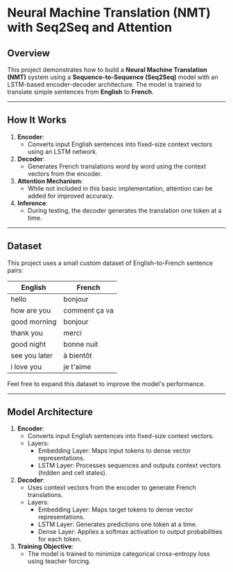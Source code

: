 # Neural Machine Translation (NMT) with Seq2Seq and Attention

## **Overview**
This project demonstrates how to build a **Neural Machine Translation (NMT)** system using a **Sequence-to-Sequence (Seq2Seq)** model with an LSTM-based encoder-decoder architecture. The model is trained to translate simple sentences from **English** to **French**. 

---
## **How It Works**
1. **Encoder**:
   - Converts input English sentences into fixed-size context vectors using an LSTM network.
2. **Decoder**:
   - Generates French translations word by word using the context vectors from the encoder.
3. **Attention Mechanism**:
   - While not included in this basic implementation, attention can be added for improved accuracy.
4. **Inference**:
   - During testing, the decoder generates the translation one token at a time.
---
## **Dataset**
This project uses a small custom dataset of English-to-French sentence pairs:

| **English**            | **French**          |
|-------------------------|---------------------|
| hello                  | bonjour             |
| how are you            | comment ça va       |
| good morning           | bonjour             |
| thank you              | merci               |
| good night             | bonne nuit          |
| see you later          | à bientôt           |
| i love you             | je t'aime           |

Feel free to expand this dataset to improve the model's performance.

---

## **Model Architecture**
1. **Encoder**:
   - Converts input English sentences into fixed-size context vectors.
   - Layers:
     - Embedding Layer: Maps input tokens to dense vector representations.
     - LSTM Layer: Processes sequences and outputs context vectors (hidden and cell states).
2. **Decoder**:
   - Uses context vectors from the encoder to generate French translations.
   - Layers:
     - Embedding Layer: Maps target tokens to dense vector representations.
     - LSTM Layer: Generates predictions one token at a time.
     - Dense Layer: Applies a softmax activation to output probabilities for each token.
3. **Training Objective**:
   - The model is trained to minimize categorical cross-entropy loss using teacher forcing.
